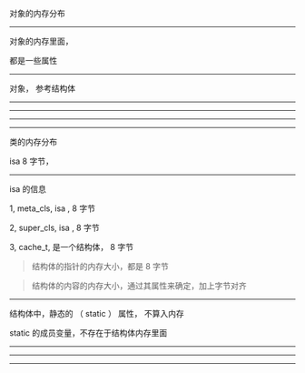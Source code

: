 对象的内存分布


<hr>

对象的内存里面，


都是一些属性



<hr>

对象， 参考结构体

<hr>


<hr>


<hr>


<hr>


类的内存分布




isa 8 字节，


<hr>

isa 的信息

1, meta_cls, isa , 8 字节


2, super_cls, isa , 8 字节


3, cache_t, 是一个结构体， 8 字节


> 结构体的指针的内存大小，都是 8 字节


> 结构体的内容的内存大小，通过其属性来确定，加上字节对齐

<hr>




结构体中，静态的 （ static ） 属性， 不算入内存





static 的成员变量，不存在于结构体内存里面



<hr>




<hr>





<hr>






